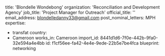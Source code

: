 title: 'Blondelle Wondebong'
organization: 'Reconciliation and Development Agency'
job_title: 'Project Manager for Outreach'
official_title: ''
email_address: blondelledanny33@gmail.com
post_nominal_letters: MPH
expertise:
  - transfat
country:
  - Cameroon
works_in: Cameroon
import_id: 8441d1d6-7f0e-442b-9fa0-32e594a4e4bb
id: f1cf56ee-fa42-4e4e-9ede-22b5e7be4fca
blueprint: networking
